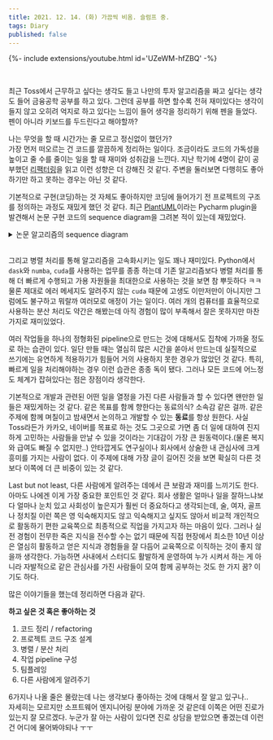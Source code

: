 ```yaml
---
title: 2021. 12. 14. (화) 가끔씩 비옴. 슬럼프 중.
tags: Diary
published: false
---
```


<!--more-->

{%- include extensions/youtube.html id='UZeWM-hfZBQ' -%}

<br>

최근 Toss에서 근무하고 싶다는 생각도 들고 나만의 투자 알고리즘을 짜고 싶다는 생각도 들어 금융공학 공부를 하고 있다. 그런데 공부를 하면 할수록 전혀 재미있다는 생각이 들지 않고 오히려 억지로 하고 있다는 느낌이 들어 생각을 정리하기 위해 펜을 들었다. 펜이 아니라 키보드를 두드린다고 해야할까?

나는 무엇을 할 때 시간가는 줄 모르고 정신없이 했던가? \
가장 먼저 떠오르는 건 코드를 깔끔하게 정리하는 일이다. 조금이라도 코드의 가독성을 높이고 줄 수를 줄이는 일을 할 때 재미와 성취감을 느낀다. 지난 학기에 4명이 같이 공부했던 [리팩터링](http://www.yes24.com/Product/Goods/89649360)을 읽고 이런 성향은 더 강해진 것 같다. 주변을 둘러보면 다행히도 좋아하기만 하고 못하는 경우는 아닌 것 같다.

기본적으로 구현(코딩)하는 것 자체도 좋아하지만 코딩에 들어가기 전 프로젝트의 구조를 정의하는 과정도 재밌게 했던 것 같다. 최근 [PlantUML](https://plantuml.com/ko/)이라는 Pycharm plugin을 발견해서 논문 구현 코드의 sequence diagram을 그려본 적이 있는데 재밌었다.

<details>
<summary> 논문 알고리즘의 sequence diagram </summary>
<br>

<img src="https://github.com/alchemine/enhanced-index-tracking/blob/main/algorithm/full_process.png?raw=true">

<A href="https://github.com/alchemine/enhanced-index-tracking"> 윤동진, 이주홍, 최범기, 송재원, "부분복제 지수 상향 추종을 위한 진화 알고리즘 기반 3단계 포트폴리오 선택 앙상블 학습", 스마트미디어저널, 제10권, 제3호, 39-47쪽, 2021년 9월 </A>

</details>

<br>

그리고 병렬 처리를 통해 알고리즘을 고속화시키는 일도 꽤나 재미있다. Python에서 `dask`와 `numba`, `cuda`를 사용하는 업무를 종종 하는데 기존 알고리즘보다 병렬 처리를 통해 더 빠르게 수행되고 가용 자원들을 최대한으로 사용하는 것을 보면 참 뿌듯하다 ㅋㅋ 물론 제대로 에러 메세지도 알려주지 않는 `cuda` 때문에 고생도 이만저만이 아니지만 그럼에도 불구하고 뭐랄까 여러모로 애정이 가는 일이다. 여러 개의 컴퓨터를 효율적으로 사용하는 분산 처리도 약간은 해봤는데 아직 경험이 많이 부족해서 잘은 못하지만 마찬가지로 재미있었다.

여러 작업들을 하나의 정형화된 pipeline으로 만드는 것에 대해서도 집착에 가까울 정도로 하는 습관이 있다. 일단 만들 때는 열심히 많은 시간을 쏟아서 만드는데 실질적으로 쓰기에는 유연하게 적용하기가 힘들어 거의 사용하지 못한 경우가 많았던 것 같다. 특히, 빠르게 일을 처리해야하는 경우 이런 습관은 종종 독이 됐다. 그러나 모든 코드에 어느정도 체계가 잡혀있다는 점은 장점이라 생각한다.

기본적으로 개발과 관련된 어떤 일을 열정을 가진 다른 사람들과 할 수 있다면 왠만한 일들은 재밌게하는 것 같다. 같은 목표를 함께 향한다는 동료의식? 소속감 같은 걸까. 같은 주제에 함께 며칠이고 밤새면서 논의하고 개발할 수 있는 **동료**를 항상 원한다. 사실 Toss라든가 카카오, 네이버를 목표로 하는 것도 그곳으로 가면 좀 더 일에 대하여 진지하게 고민하는 사람들을 만날 수 있을 것이라는 기대감이 가장 큰 원동력이다.(물론 복지와 급여도 빠질 수 없지만..) 안타깝게도 연구실이나 회사에서 상술한 내 관심사에 크게 흥미를 가지는 사람이 없다. 이 주제에 대해 가장 글이 길어진 것을 보면 확실히 다른 것보다 이쪽에 더 큰 비중이 있는 것 같다.

Last but not least, 다른 사람에게 알려주는 데에서 큰 보람과 재미를 느끼기도 한다. 아마도 나에겐 이게 가장 중요한 포인트인 것 같다. 회사 생활은 얼마나 일을 잘하느냐보다 얼마나 눈치 있고 사회성이 높은지가 훨씬 더 중요하다고 생각되는데, 술, 여자, 골프나 정치질 이런 쪽은 영 익숙해지지도 않고 익숙해지고 싶지도 않아서 비교적 개인적으로 활동하기 편한 교육쪽으로 최종적으로 직업을 가지고자 하는 마음이 있다. 그러나 실전 경험이 전무한 죽은 지식을 전수할 수는 없기 때문에 직접 현장에서 최소한 10년 이상은 열심히 활동하고 얻은 지식과 경험들을 잘 다듬어 교육쪽으로 이직하는 것이 좋지 않을까 생각한다. 가능하면 사내에서 스터디도 활발하게 운영하여 누가 시켜서 하는 게 아니라 자발적으로 같은 관심사를 가진 사람들이 모여 함께 공부하는 것도 한 가지 꿈? 이기도 하다.

많은 이야기들을 했는데 정리하면 다음과 같다.

**하고 싶은 것 혹은 좋아하는 것**
1. 코드 정리 / refactoring
2. 프로젝트 코드 구조 설계
3. 병렬 / 분산 처리
4. 작업 pipeline 구성
5. 팀플레잉
6. 다른 사람에게 알려주기

6가지나 나올 줄은 몰랐는데 나는 생각보다 좋아하는 것에 대해서 잘 알고 있구나.. \
자세히는 모르지만 소프트웨어 엔지니어링 분야에 가까운 것 같은데 이쪽은 어떤 진로가 있는지 잘 모르겠다. 누군가 잘 아는 사람이 있다면 진로 상담을 받았으면 좋겠는데 이런 건 어디에 물어봐야되나 ㅜㅜ
